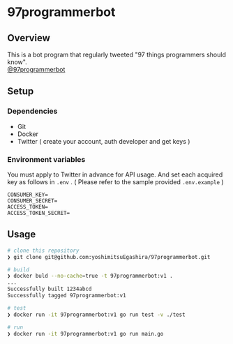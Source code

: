 # 97programmerbot

## Overview
This is a bot program that regularly tweeted "97 things programmers should know".<br>
[@97programmerbot](https://twitter.com/97programmerbot)

## Setup

### Dependencies
- Git
- Docker
- Twitter ( create your account, auth developer and get keys )

### Environment variables
You must apply to Twitter in advance for API usage. And set each acquired key as follows in `.env` . ( Please refer to the sample provided `.env.example` )

```.env
CONSUMER_KEY=
CONSUMER_SECRET=
ACCESS_TOKEN=
ACCESS_TOKEN_SECRET=
```

## Usage
```bash
# clone this repository
❯ git clone git@github.com:yoshimitsuEgashira/97programmerbot.git

# build
❯ docker buld --no-cache=true -t 97programmerbot:v1 .
...
Successfully built 1234abcd
Successfully tagged 97programmerbot:v1

# test
❯ docker run -it 97programmerbot:v1 go run test -v ./test

# run
❯ docker run -it 97programmerbot:v1 go run main.go
```
